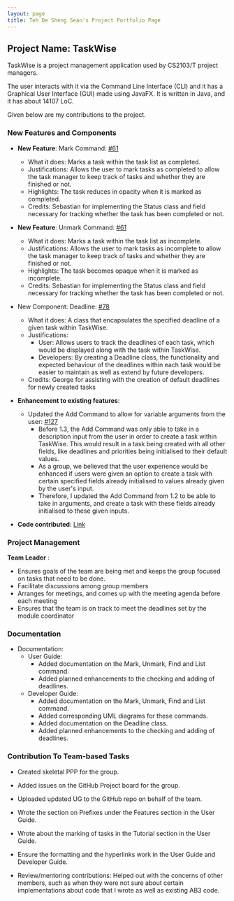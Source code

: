 ```yaml
---
layout: page
title: Teh De Sheng Sean's Project Portfolio Page
---
```


## Project Name: TaskWise

TaskWise is a project management application used by CS2103/T project managers.

The user interacts with it via the Command Line Interface (CLI) and it has a Graphical User
Interface (GUI) made using JavaFX. It is written in Java, and it has about 14107 LoC.

Given below are my contributions to the project.

### New Features and Components

* **New Feature**: Mark Command: [#61](https://github.com/AY2324S1-CS2103T-T17-1/tp/pull/61)
    * What it does: Marks a task within the task list as completed.
    * Justifications: Allows the user to mark tasks as completed to allow the task manager to keep track of
      tasks and whether they are finished or not.
    * Highlights: The task reduces in opacity when it is marked as completed.
    * Credits: Sebastian for implementing the Status class and field necessary for tracking whether the
      task has been completed or not.
* **New Feature**: Unmark Command: [#61](https://github.com/AY2324S1-CS2103T-T17-1/tp/pull/61)
    * What it does: Marks a task within the task list as incomplete.
    * Justifications: Allows the user to mark tasks as incomplete to allow the task manager to keep track of
      tasks and whether they are finished or not.
    * Highlights: The task becomes opaque when it is marked as incomplete.
    * Credits: Sebastian for implementing the Status class and field necessary for tracking whether the
      task has been completed or not.
* New Component: Deadline: [#78](https://github.com/AY2324S1-CS2103T-T17-1/tp/pull/78)
    * What it does: A class that encapsulates the specified deadline of a given task within TaskWise.
    * Justifications:
        * User: Allows users to track the deadlines of each task, which would be displayed along with the task within TaskWise.
        * Developers: By creating a Deadline class, the functionality and expected behaviour of the deadlines within each task would be easier to maintain as well as extend by future developers.
    * Credits: George for assisting with the creation of default deadlines for newly created tasks

* **Enhancement to existing features**:
    * Updated the Add Command to allow for variable arguments from the user: [#127](https://github.com/AY2324S1-CS2103T-T17-1/tp/pull/127)
        * Before 1.3, the Add Command was only able to take in a description input from the user in order to create a task within TaskWise. This would result in a task being created with all other fields, like deadlines and priorities being initialised to their default values.
        * As a group, we believed that the user experience would be enhanced if users were given an option to create a task with certain specified fields already initialised to values already given by the user's input.
        * Therefore, I updated the Add Command from 1.2 to be able to take in arguments, and create a task with these fields already initialised to these given inputs.

* **Code contributed**: [Link](https://nus-cs2103-ay2324s1.github.io/tp-dashboard/?search=&sort=groupTitle&sortWithin=title&timeframe=commit&mergegroup=&groupSelect=groupByRepos&breakdown=true&checkedFileTypes=docs~functional-code~test-code&since=2023-09-22&tabOpen=true&tabType=authorship&tabAuthor=seantehds&tabRepo=AY2324S1-CS2103T-T17-1%2Ftp%5Bmaster%5D&authorshipIsMergeGroup=false&authorshipFileTypes=docs~functional-code~test-code&authorshipIsBinaryFileTypeChecked=false&authorshipIsIgnoredFilesChecked=false)

### Project Management

**Team Leader** :
  * Ensures goals of the team are being met and keeps the group focused on tasks that need to be done.
  * Facilitate discussions among group members
  * Arranges for meetings, and comes up with the meeting agenda before each meeting
  * Ensures that the team is on track to meet the deadlines set by the module coordinator

### Documentation

* Documentation:
    * User Guide:
        * Added documentation on the Mark, Unmark, Find and List command.
        * Added planned enhancements to the checking and adding of deadlines.
    * Developer Guide:
        * Added documentation on the Mark, Unmark, Find and List command.
        * Added corresponding UML diagrams for these commands. 
        * Added documentation on the Deadline class.
        * Added planned enhancements to the checking and adding of deadlines.


### Contribution To Team-based Tasks

* Created skeletal PPP for the group.
* Added issues on the GitHub Project board for the group.
* Uploaded updated UG to the GitHub repo on behalf of the team.
* Wrote the section on Prefixes under the Features section in the User Guide.
* Wrote about the marking of tasks in the Tutorial section in the User Guide.
* Ensure the formatting and the hyperlinks work in the User Guide and Developer Guide.


* Review/mentoring contributions: Helped out with the concerns of other members, such as when they were not sure about certain implementations about code that I wrote as well as existing AB3 code.
